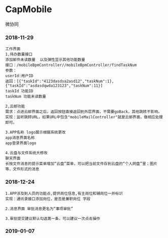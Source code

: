 # CapMobile
微协同
### 2018-11-29
    工作界面
    1,待办数量接口
    添加邮件未读数量  以及弹性显示其他功能数量
    接口：/mobileBpmController//mobileBpmController/findTaskNum
    参数：
    userId:用户ID
    返回：[{"taskId":"4123dasdsa2asd12","taskNum":1},{"taskId":"asdasdqwda123123","taskNum":11}]
    taskId 功能ID
    taskNum 功能未读数量

    2,云邮功能
    需求：点进云邮界面之后，返回按钮直接返回到外层界面，不需要goBack，其他跳转不影响。
    实现：监听跳转URL，如果URL中包含"mobileMailController"就是云邮界面，做相应处理即可。

    3.APP名称 logo展示根据系统更改
    app消息界面名称 
    app登录界面logo
    
    4.云盘与文件系统大修改
    聊天界面
    长按文件消息的提示菜单增加“云盘”菜单，可以把当前文件存到云盘的“个人网盘”里；图片等，文件形式的消息
### 2018-12-24
    1.APP涉及到人员的功能点,提供岗位信息,有主岗位和辅岗位一并标识
    实现：通讯录接口添加岗位，是否是兼职岗位 字段
    
    2.消息界面 审批消息更名为“事项审批”
    
    3.审批提交建议默认勾选第一条，可以建议一次点击操作
    
### 2019-01-07
    
